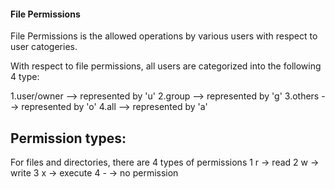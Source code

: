 #### File Permissions

File Permissions is the allowed operations by various users with respect to user catogeries.

With respect to file permissions, all users are categorized into the following 4 type:

1.user/owner    -->   represented by 'u'
2.group         -->   represented by 'g'
3.others        -->   represented by 'o'
4.all           -->   represented by 'a'

Permission types:
--
For files and directories, there are 4 types of permissions
1 r    ->    read
2 w    ->    write
3 x    ->    execute
4 -    ->    no permission

